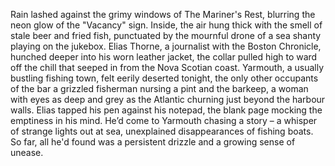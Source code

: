 Rain lashed against the grimy windows of The Mariner's Rest, blurring the neon glow of the "Vacancy" sign. Inside, the air hung thick with the smell of stale beer and fried fish, punctuated by the mournful drone of a sea shanty playing on the jukebox. Elias Thorne, a journalist with the Boston Chronicle, hunched deeper into his worn leather jacket, the collar pulled high to ward off the chill that seeped in from the Nova Scotian coast.  Yarmouth, a usually bustling fishing town, felt eerily deserted tonight, the only other occupants of the bar a grizzled fisherman nursing a pint and the barkeep, a woman with eyes as deep and grey as the Atlantic churning just beyond the harbour walls. Elias tapped his pen against his notepad, the blank page mocking the emptiness in his mind. He’d come to Yarmouth chasing a story – a whisper of strange lights out at sea, unexplained disappearances of fishing boats.  So far, all he'd found was a persistent drizzle and a growing sense of unease.
